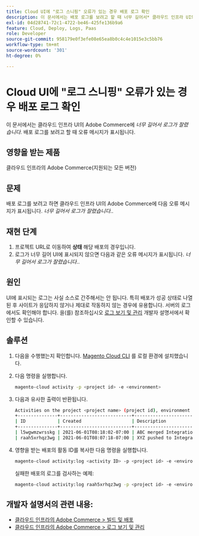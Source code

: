 ```yaml
---
title: Cloud UI에 "로그 스니핑" 오류가 있는 경우 배포 로그 확인
description: 이 문서에서는 배포 로그를 보려고 할 때 너무 길어서* 클라우드 인프라 UI의 Adobe Commerce에 *로그가 잘린* 오류 메시지가 표시되는 문제에 대한 해결 방법을 제공합니다.
exl-id: 04d28741-72c1-4722-be46-425fe136b9a6
feature: Cloud, Deploy, Logs, Paas
role: Developer
source-git-commit: 958179e0f3efe08e65ea8b0c4c4e1015e3c5bb76
workflow-type: tm+mt
source-wordcount: '301'
ht-degree: 0%

---
```


# Cloud UI에 &quot;로그 스니핑&quot; 오류가 있는 경우 배포 로그 확인

이 문서에서는 클라우드 인프라 UI의 Adobe Commerce에 *너무 길어서 로그가 잘렸습니다.* 배포 로그를 보려고 할 때 오류 메시지가 표시됩니다.

## 영향을 받는 제품

클라우드 인프라의 Adobe Commerce(지원되는 모든 버전)

## 문제

배포 로그를 보려고 하면 클라우드 인프라 UI의 Adobe Commerce에 다음 오류 메시지가 표시됩니다. *너무 길어서 로그가 잘렸습니다.*.

## 재현 단계

1. 프로젝트 URL로 이동하여 **상태** 해당 배포의 경우입니다.
1. 로그가 너무 길어 UI에 표시되지 않으면 다음과 같은 오류 메시지가 표시됩니다. *너무 길어서 로그가 잘렸습니다.*.

## 원인

UI에 표시되는 로그는 사실 소스로 간주해서는 안 됩니다. 특히 배포가 성공 상태로 나열된 후 사이트가 응답하지 않거나 제대로 작동하지 않는 경우에 유용합니다. 서버의 로그에서도 확인해야 합니다. 을(를) 참조하십시오 [로그 보기 및 관리](https://experienceleague.adobe.com/docs/commerce-cloud-service/user-guide/develop/test/log-locations.html) 개발자 설명서에서 확인할 수 있습니다.

## 솔루션

1. 다음을 수행했는지 확인합니다. [Magento Cloud CLI](https://experienceleague.adobe.com/docs/commerce-cloud-service/user-guide/dev-tools/cloud-cli.html) 를 로컬 환경에 설치했습니다.
1. 다음 명령을 실행합니다.

   ```bash
   magento-cloud activity -p <project id> -e <environment>
   ```

1. 다음과 유사한 출력이 반환됩니다.

   ```bash
   Activities on the project <project name> (project id), environment <environment>:
   +---------------+---------------------------+-------------------------------------+----------+----------+---------+
   | ID            | Created                   | Description                         | Progress | State    | Result  |
   +---------------+---------------------------+-------------------------------------+----------+----------+---------+
   | l5wgwmzwrsskg | 2021-06-01T08:18:02-07:00 | ABC merged Integration into Staging | 100%     | complete | success |
   | raah5xrhqz3wg | 2021-06-01T08:07:18-07:00 | XYZ pushed to Integration           | 100%     | complete | failure |
   ```

1. 영향을 받는 배포의 활동 ID를 복사한 다음 명령을 실행합니다.

   ```bash
   magento-cloud activity:log <activity ID> -p <project id> -e <environment>
   ```

   실패한 배포의 로그를 검사하는 예제:

   ```bash
   magento-cloud activity:log raah5xrhqz3wg -p <project id> -e <environment>
   ```

## 개발자 설명서의 관련 내용:

* [클라우드 인프라의 Adobe Commerce > 빌드 및 배포](https://experienceleague.adobe.com/docs/commerce-cloud-service/user-guide/configure/env/configure-env-yaml.html)
* [클라우드 인프라의 Adobe Commerce > 로그 보기 및 관리](https://experienceleague.adobe.com/docs/commerce-cloud-service/user-guide/develop/test/log-locations.html)
